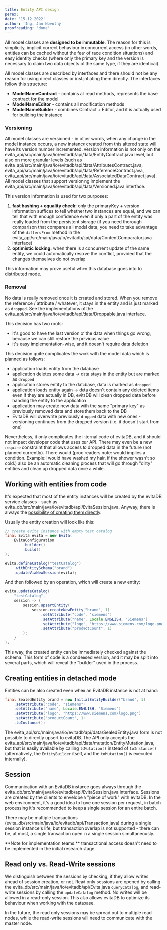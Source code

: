 ```yaml
---
title: Entity API design
perex:
date: '15.12.2022'
author: 'Ing. Jan Novotný'
proofreading: 'done'
---
```


All model classes are **designed to be immutable**. The reason for this is simplicity, implicit correct behaviour in
concurrent access (in other words, entities can be cached without the fear of race condition situations) and easy identity checks
(where only the primary key and the version is necessary to claim two data objects of the same type, if they are identical).

All model classes are described by interfaces and there should not be any reason for using direct classes or
instantiating them directly. The interfaces follow this structure:

- **ModelNameContract** - contains all read methods, represents the base contract for the model
- **ModelNameEditor** - contains all modification methods
- **ModelNameBuilder** - combines Contract + Editor, and it is actually used for building the instance

### Versioning

All model classes are versioned - in other words, when any change in the model instance occurs, a new instance created from
this altered state will have its version number incremented. Version information is not only on the
<SourceClass branch="POC">evita_api/src/main/java/io/evitadb/api/data/EntityContract.java</SourceClass> level, but
also on more granular levels (such as
<SourceClass branch="POC">evita_api/src/main/java/io/evitadb/api/data/AttributesContract.java</SourceClass>,
<SourceClass branch="POC">evita_api/src/main/java/io/evitadb/api/data/ReferenceContract.java</SourceClass>,
<SourceClass branch="POC">evita_api/src/main/java/io/evitadb/api/data/AssociatedDataContract.java</SourceClass>).
All model classes that support versioning implement the
<SourceClass branch="POC">evita_api/src/main/java/io/evitadb/api/data/Versioned.java</SourceClass> interface.

This version information is used for two purposes:

1. **fast hashing + equality check:** only the primaryKey + version information suffices to tell whether two instances are equal,
  and we can tell that with enough confidence even if only a part of the entity was really loaded from the persistent
  storage (if you need thorough comparison that compares all model data, you need to take advantage of the `differsFrom` method
  in the <SourceClass branch="POC">evita_api/src/main/java/io/evitadb/api/data/ContentComparator.java</SourceClass> interface)
2. **optimistic locking:** when there is a concurrent update of the same entity, we could automatically resolve the conflict,
  provided that the changes themselves do not overlap

This information may prove useful when this database goes into to distributed mode.

### Removal

No data is really removed once it is created and stored. When you remove the reference / attribute / whatever, it stays
in the entity and is just marked as `dropped`. See the implementations of the 
<SourceClass branch="POC">evita_api/src/main/java/io/evitadb/api/data/Droppable.java</SourceClass> interface.

This decision has two roots:

- it's good to have the last version of the data when things go wrong, because we can still restore the previous value
- it's easy implementation-wise, and it doesn't require data deletion

This decision quite complicates the work with the model data which is planned as follows:

- application loads entity from the database
- application deletes some data -> data stays in the entity but are marked as `dropped`
- application stores entity to the database, data is marked as `dropped`
- application loads entity again -> data doesn't contain any deleted items even if they are actually in DB, evitaDB
  will clean dropped data before handing the entity to the application
- application may create new data with the same "primary key" as previously removed data and store them back to the DB
- EvitaDB will overwrite previously `dropped` data with new ones - versioning continues from the dropped version (i.e. it
  doesn't start from one)

Nevertheless, it only complicates the internal code of evitaDB, and it should not impact developer code that uses
our API. There may even be a new `require` constraint that allows access to dropped data in the future (not planned
currently). There would (proofreaders note: would implies a condition. Example:I would have washed my hair, if the shower wasn't so cold.) also be an automatic cleaning process that will go through "dirty" entities and clean up dropped data
once a while.

## Working with entities from code

It's expected that most of the entity instances will be created by the evitaDB service classes - such as
<SourceClass branch="POC">evita_db/src/main/java/io/evitadb/api/EvitaSession.java</SourceClass>. Anyway, there is always the
[possibility of creating them directly](#creating-entities-in-detached-mode).

Usually the entity creation will look like this:

```java
// create evita instance with empty test catalog
final Evita evita = new Evita(
	EvitaConfiguration
		.builder()
		.build()
);

evita.defineCatalog("testCatalog")
	.withEntitySchema("brand")
	.updateViaNewSession(evita);
```

And then followed by an operation, which will create a new entity:

```java
evita.updateCatalog(
	"testCatalog",
	session -> {
		session.upsertEntity(
			session.createNewEntity("brand", 1)
				.setAttribute("code", "siemens")
				.setAttribute("name", Locale.ENGLISH, "Siemens")
				.setAttribute("logo", "https://www.siemens.com/logo.png")
				.setAttribute("productCount", 1)
		);
	}
);
```

This way, the created entity can be immediately checked against the schema. This form of code is a condensed version, and it
may be split into several parts, which will reveal the "builder" used in the process.

## Creating entities in detached mode

Entities can be also created even when an EvitaDB instance is not at hand:

```java
final SealedEntity brand = new InitialEntityBuilder("brand", 1)
	.setAttribute("code", "siemens")
	.setAttribute("name", Locale.ENGLISH, "Siemens")
	.setAttribute("logo", "https://www.siemens.com/logo.png")
	.setAttribute("productCount", 1)
	.toInstance();
```

The <SourceClass branch="POC">evita_api/src/main/java/io/evitadb/api/data/SealedEntity.java</SourceClass> form is not
possible to directly upsert to evitaDB. The API only accepts the <SourceClass branch="POC">evita_api/src/main/java/io/evitadb/api/data/mutation/EntityMutation.java</SourceClass>,
but that is easily available by calling `toMutation()` instead of `toInstance()` (alternatively, the `EntityBuilder` itself,
and the `toMutation()` is executed internally).

## Session

Communication with an EvitaDB instance goes always through the
<SourceClass branch="POC">evita_db/src/main/java/io/evitadb/api/EvitaSession.java</SourceClass> interface. Sessions are
created by the clients to envelope a "piece of work" with evitaDB. In the web environment, it's a good idea to have
one session per request, in batch processing it's recommended to keep a single session for an entire batch.

There may be multiple transactions (<SourceClass branch="POC">evita_db/src/main/java/io/evitadb/api/Transaction.java</SourceClass>)
during a single session instance's life, but transaction overlap is not supported - there can be, at most, a single
transaction open in a single session simultaneously.

<Note type="info">
**Note for implementation teams:** transactional access doesn't need to be implemented in the initial
research stage.
</Note>

## Read only vs. Read-Write sessions

We distinguish between the sessions by checking, if they allow writes ahead of session creation, or not. Read only sessions are opened by calling the
<SourceClass branch="POC">evita_db/src/main/java/io/evitadb/api/Evita.java</SourceClass> `queryCatalog`, and read-write
sessions by calling the `updateCatalog` method. No writes will be allowed in a read-only session. This also allows evitaDB to optimize
its behaviour when working with the database.

In the future, the read only sessions may be spread out to multiple read nodes, while the read-write sessions will need
to communicate with the master node.